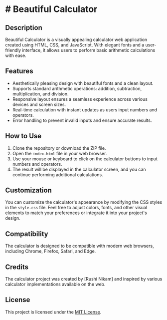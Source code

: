 # # Beautiful Calculator

## Description

Beautiful Calculator is a visually appealing calculator web application created using HTML, CSS, and JavaScript. With elegant fonts and a user-friendly interface, it allows users to perform basic arithmetic calculations with ease.

## Features

- Aesthetically pleasing design with beautiful fonts and a clean layout.
- Supports standard arithmetic operations: addition, subtraction, multiplication, and division.
- Responsive layout ensures a seamless experience across various devices and screen sizes.
- Real-time calculation with instant updates as users input numbers and operators.
- Error handling to prevent invalid inputs and ensure accurate results.

## How to Use

1. Clone the repository or download the ZIP file.
2. Open the `index.html` file in your web browser.
3. Use your mouse or keyboard to click on the calculator buttons to input numbers and operators.
4. The result will be displayed in the calculator screen, and you can continue performing additional calculations.

## Customization

You can customize the calculator's appearance by modifying the CSS styles in the `style.css` file. Feel free to adjust colors, fonts, and other visual elements to match your preferences or integrate it into your project's design.

## Compatibility

The calculator is designed to be compatible with modern web browsers, including Chrome, Firefox, Safari, and Edge.

## Credits

The calculator project was created by [Rushi Nikam] and inspired by various calculator implementations available on the web.

## License

This project is licensed under the [MIT License](LICENSE.md).


